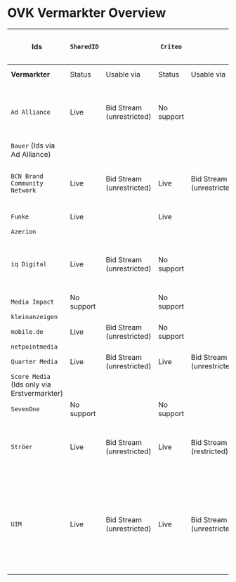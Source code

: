 # OVK Vermarkter Overview #


|        **Ids**                              | `SharedID` |                           | `Criteo`    |                                    |  `ID5`       |                                                          | `PPID (GAM)` |                                                    | `Panorama`   |                         | `Liveramp`   |                                   | `netID`    |                                                                                                                        | `EUID`      |                                  | `Utiq`      |                                                           | `First-Id`      |                                                          | `Proprietary ID 1`(further describe)                                 |                                              | `Proprietary ID 2`(further describe) |                     |    
| ------------------------------------------- |------------|---------------------------| ----------- |  --------------------------------- |------------- |  ------------------------------------------------------- |--------------|----------------------------------------------------| ------------ |  ---------------------- | ------------ |  -------------------------------- |------------|------------------------------------------------------------------------------------------------------------------------|-------------| -------------------------------- |-------------|  -------------------------------------------------------- | ----------------|----------------------------------------------------------|----------------------------------------------------------------------| -------------------------------------------- | ------------------------------------ |  ------------------ | 
| **Vermarkter**                              | Status     | Usable via                | Status      | Usable via                         | Status       | Usable via                                               | Status       | Usable via                                         | Status       | Usable via              | Status       | Usable via                        | Status     | Usable via                                                                                                             | Status      | Usable via                       | Status      | Usable via                                                |  Status         | Usable via                                               | Description                                                          | Usable via                                   | Description                          | Usable via          |   
| `Ad Alliance`                               | Live       | Bid Stream (unrestricted) | No support  |                                    | No support   |                                                          | Live         | Adserver                                           | No support   |                         | No support   |                                   | Live       | Bid Stream (restricted), Data Marketplace (Curation-SSP)                                                               | In-Progress |                                  | In-Progress |                                                           |                 |                                                          | RTL Household IDs                                                    | Internal only, audiences and martech         |                                      |                     |  
| `Bauer` (Ids via Ad Alliance)               |            |                           |             |                                    |              |                                                          |              |                                                    |              |                         |              |                                   |            |                                                                                                                        |             |                                  |             |                                                           |                 |                                                          |                                                                      |                                              |                                      |                     | 
| `BCN Brand Community Network`               | Live       | Bid Stream (unrestricted) | Live        | Bid Stream (unrestricted)          | Live         | Bid Stream (unrestricted)                                | Live         | - IO only (Adserver)<br />- Bid Stream (unrestricted)| No support   |                         | Live         | Bid Stream (unrestricted)         | No support |                                                                                                                        | Live        | Bid Stream (unrestricted)      | Live        | Bid Stream (unrestricted)                                 | No support      |                                                          | Own email hash based id                                              | - IO only (Adserver)<br />- Data Clean Room    |                                      |                     | 
| `Funke`                                     | Live       |                           | Live        |                                    | Live         |                                                          | Live         |                                                    | No support   |                         | Live         |                                   | No support |                                                                                                                        | In-Progress |                                  | In-Progress |                                                           |                 |                                                          |                                                                      |                                              |                                      |                     |
| `Azerion`                                   |            |                           |             |                                    |              |                                                          |              |                                                    |              |                         |              |                                   |            |                                                                                                                        |             |                                  |             |                                                           |                 |                                                          |                                                                      |                                              |                                      |                     |
| `iq Digital`                                | Live       | Bid Stream (unrestricted) |        No support      |                                    | Live  |   Bid Stream (unrestricted)                                                       | Live         | - IO only (Adserver)                               | No support   |                         | Live         | Bid Stream (restricted)           | No support |                                                                                                                        | In-Progress |     | Live        | Bid Stream (restricted)                                   | No Support      |                                                          | iq Profile IDs (e.g. Hashed e-mails, Phonenumbers, 1. Party Cookies) | Internal only, audiences and martech         |                                      |                     |
| `Media Impact`                              | No support |                           | No support  |                                    | No support   |                                                          | Live         |                                                    | No support   |                         | No support   |                                   | Live       |                                                                                                                        | No support  |                                  | Live        |                                                           |                 |                                                          |                                                                      |                                              |                                      |                     |
| `kleinanzeigen`                             |            |                           |             |                                    |              |                                                          |              |                                                    |              |                         |              |                                   |            |                                                                                                                        |             |                                  |             |                                                           |                 |                                                          |                                                                      |                                              |                                      |                     |
| `mobile.de`                                 | Live       | Bid Stream (unrestricted) | No support  |                                    | Live         | Bid Stream (unrestricted)                                | Live         | Bid Stream (restricted)                            | No support   |                         | No support      |                                | No support |                                                                                                                        | No support  |                                  | No support  |                                                           |                 |                                                          |                                                                      |                                              |                                      |                     |
| `netpointmedia`                             |            |                           |             |                                    |              |                                                          |              |                                                    |              |                         |              |                                   |            |                                                                                                                        |             |                                  |             |                                                           |                 |                                                          |                                                                      |                                              |                                      |                     |
| `Quarter Media`                             | Live       | Bid Stream (unrestricted) | Live        | Bid Stream (unrestricted)          | Live         | Bid Stream (unrestricted)                                | Live         | Bid Stream (restricted)                            | Live         | Bid Stream (restricted) | In-Progress  |                                   | No support |                                                                                                                        | No support  |                                  | In-Progress |                                                           |                 |                                                          |                                                                      |                                              |                                      |                     |
| `Score Media` (Ids only via Erstvermarkter) |            |                           |             |                                    |              |                                                          |              |                                                    |              |                         |              |                                   |            |                                                                                                                        |             |                                  |             |                                                           |                 |                                                          |                                                                      |                                              |                                      |                     |
| `SevenOne`                                  | No support |                           | No support  |                                    | No support   |                                                          | No support   |                                                    | No support   |                         | Live  |                                   |Live |                                                                                                                        | Live |                                  | No support  |                                                           |                 |                                                          |                                                                      |                                              |                                      |                     |
| `Ströer`                                    | Live       | Bid Stream (unrestricted) | Live        | Bid Stream (restricted)            | Live         | Bid Stream (restricted), Data Marketplace (Curation-SSP) | Live         | IO only (Adserver)                                 | No support   |                         | Live         | Bid Stream (restricted)           | Live       | Bid Stream (restricted)                                                                                                | In-Progress |                                  | Live (Test) | Bid Stream (restricted)                                   |                 |                                                          |                                                                      |                                              |                                      |                     |
| `UIM`                                       | Live       | Bid Stream (unrestricted) | Live        | Bid Stream (unrestricted)          | Live  |        Bid Stream (restricted), Data Marketplace (Curation-SSP), Data Marketplace (DSP) | Live         | Bid Stream (restricted)    | No Support   |                         | Live        |    Bid Stream (unrestricted)       | Live       | Bid Stream (deal id) Bid Stream (unrestricted) Data Marketplace (Curation-SSP)  Data Marketplace (DSP) Data Clean Room | Live       | Bid Stream (deal id) Bid Stream (unrestricted) Data Marketplace (Curation-SSP)  Data Marketplace (DSP) Data Clean Room |  No Support |                                                           |                 |                                                          |     No Support                                                       |                                              |     No Support                       |                     |

